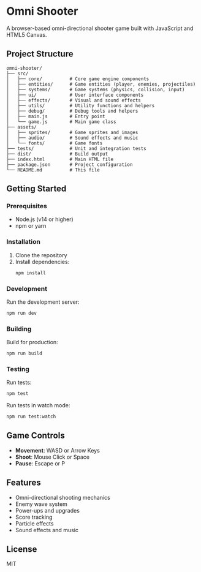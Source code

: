 # Omni Shooter

A browser-based omni-directional shooter game built with JavaScript and HTML5 Canvas.

## Project Structure

```
omni-shooter/
├── src/
│   ├── core/          # Core game engine components
│   ├── entities/      # Game entities (player, enemies, projectiles)
│   ├── systems/       # Game systems (physics, collision, input)
│   ├── ui/            # User interface components
│   ├── effects/       # Visual and sound effects
│   ├── utils/         # Utility functions and helpers
│   ├── debug/         # Debug tools and helpers
│   ├── main.js        # Entry point
│   └── game.js        # Main game class
├── assets/
│   ├── sprites/       # Game sprites and images
│   ├── audio/         # Sound effects and music
│   └── fonts/         # Game fonts
├── tests/             # Unit and integration tests
├── dist/              # Build output
├── index.html         # Main HTML file
├── package.json       # Project configuration
└── README.md          # This file
```

## Getting Started

### Prerequisites

- Node.js (v14 or higher)
- npm or yarn

### Installation

1. Clone the repository
2. Install dependencies:
   ```bash
   npm install
   ```

### Development

Run the development server:
```bash
npm run dev
```

### Building

Build for production:
```bash
npm run build
```

### Testing

Run tests:
```bash
npm test
```

Run tests in watch mode:
```bash
npm run test:watch
```

## Game Controls

- **Movement**: WASD or Arrow Keys
- **Shoot**: Mouse Click or Space
- **Pause**: Escape or P

## Features

- Omni-directional shooting mechanics
- Enemy wave system
- Power-ups and upgrades
- Score tracking
- Particle effects
- Sound effects and music

## License

MIT